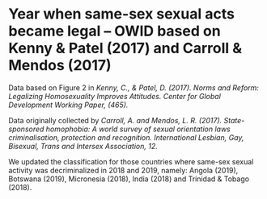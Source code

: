 # Year when same-sex sexual acts became legal – OWID based on Kenny & Patel (2017) and Carroll & Mendos (2017)

Data based on Figure 2 in <em>Kenny, C., & Patel, D. (2017). Norms and Reform: Legalizing Homosexuality Improves Attitudes. Center for Global Development Working Paper, (465).</em>

Data originally collected by <em>Carroll, A. and Mendos, L. R. (2017). State-sponsored homophobia: A world survey of sexual orientation laws criminalisation, protection and recognition. International Lesbian, Gay, Bisexual, Trans and Intersex Association, 12.</em>

We updated the classification for those countries where same-sex sexual activity was decriminalized in 2018 and 2019, namely: Angola (2019), Botswana (2019), Micronesia (2018), India (2018) and Trinidad & Tobago (2018).